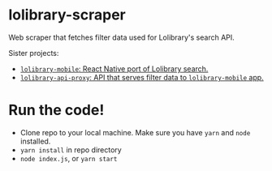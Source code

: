 # lolibrary-scraper
Web scraper that fetches filter data used for Lolibrary's search API.

Sister projects:
- [`lolibrary-mobile`: React Native port of Lolibrary search.](https://github.com/mariecreel/lolibrary-mobile)
- [`lolibrary-api-proxy`: API that serves filter data to `lolibrary-mobile` app.](https://github.com/mariecreel/lolibrary-api-proxy)

# Run the code!
- Clone repo to your local machine. Make sure you have `yarn` and `node` installed.
- `yarn install` in repo directory
- `node index.js`, or `yarn start`

